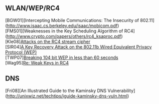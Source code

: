 ## WLAN/WEP/RC4
[BGW01][Intercepting Mobile Communications: The Insecurity of 802.11] (http://www.isaac.cs.berkeley.edu/isaac/mobicom.pdf)  
[FMS01][Weaknesses in the Key Scheduling Algorithm of RC4] (http://www.crypto.com/papers/others/rc4_ksaproc.pdf)  
[Kle08][Attacks on the RC4 stream cipher](https://cage.ugent.be/~klein/RC4/RC4-en.ps)  
[SIR04][A Key Recovery Attack on the 802.11b Wired Equivalent Privacy Protocol (WEP)](http://www.cs.umd.edu/~waa/414-F11/p319-stubblefield.pdf)  
[TWP07][Breaking 104 bit WEP in less than 60 seconds](https://eprint.iacr.org/2007/120.pdf)  
[Wag95][Re: Weak Keys in RC4](http://www.cs.berkeley.edu/~daw/my-posts/my-rc4-weak-keys)  
## DNS
[Fri08][An Illustrated Guide to the Kaminsky DNS Vulnerability] (http://unixwiz.net/techtips/iguide-kaminsky-dns-vuln.html)  

